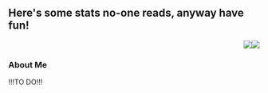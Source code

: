 ## Here's some stats no-one reads, anyway have fun! 

<div style="display: flex; align-items: center; justify-content: flex-end;">
    <img src="https://github-readme-stats.vercel.app/api?username=MichalDakowicz&show_icons=true&theme=transparent" />
    <img src="https://github-readme-stats.vercel.app/api/top-langs/?username=MichalDakowicz&layout=compact&theme=transparent" />
</div>

### About Me 
!!!TO DO!!!
